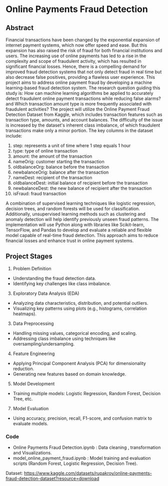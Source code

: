 # Online Payments Fraud Detection
               
  ## Abstract


Financial transactions have been changed by the exponential expansion of internet payment systems, which now offer speed and ease. But this expansion has also raised the risk of fraud for both financial institutions and users. The increasing use of online payments has led to a rise in the complexity and scope of fraudulent activity, which has resulted in significant financial losses. Hence, there is a compelling demand for improved fraud detection systems that not only detect fraud in real time but also decrease false positives, providing a flawless user experience.
This project aims to address online payment fraud by developing a machine learning-based fraud detection system. The research question guiding this study is: How can machine learning algorithms be applied to accurately detect fraudulent online payment transactions while reducing false alarms? and Which transaction amount type is more frequently associated with fraudulent activities? The project will utilize the Online Payment Fraud Detection Dataset from Kaggle, which includes transaction features such as transaction type, amounts, and account balances. The difficulty of the issue is increased by the dataset's inherent class imbalance, of which fraudulent transactions make only a minor portion.
The key columns in the dataset include:
1.	step: represents a unit of time where 1 step equals 1 hour
2.	type: type of online transaction
3.	amount: the amount of the transaction
4.	nameOrig: customer starting the transaction
5.	oldbalanceOrg: balance before the transaction
6.	newbalanceOrig: balance after the transaction
7.	nameDest: recipient of the transaction
8.	oldbalanceDest: initial balance of recipient before the transaction
9.	newbalanceDest: the new balance of recipient after the transaction
10.	isFraud: fraud transaction
    
A combination of supervised learning techniques like logistic regression, decision trees, and random forests will be used for classification. Additionally, unsupervised learning methods such as clustering and anomaly detection will help identify previously unseen fraud patterns. The implementation will use Python along with libraries like Scikit-learn, TensorFlow, and Pandas to develop and evaluate a reliable and flexible model capable of real-time fraud detection. This approach aims to reduce financial losses and enhance trust in online payment systems.

## Project Stages

1. Problem Definition
- Understanding the fraud detection data.
- Identifying key challenges like class imbalance.


3. Exploratory Data Analysis (EDA)
- Analyzing data characteristics, distribution, and potential outliers.
- Visualizing key patterns using plots (e.g., histograms, correlation heatmaps).


3. Data Preprocessing
- Handling missing values, categorical encoding, and scaling.
- Addressing class imbalance using techniques like oversampling/undersampling.


4. Feature Engineering
- Applying Principal Component Analysis (PCA) for dimensionality reduction.
- Generating new features based on domain knowledge.


5. Model Development
- Training multiple models: Logistic Regression, Random Forest, Decision Tree, etc.



7. Model Evaluation
- Using accuracy, precision, recall, F1-score, and confusion matrix to evaluate models.



### Code 

- Online Payments Fraud Detection.ipynb : Data cleaning , transformation and Visualizations.
- model_online_payment_fraud.ipynb : Model training and evaluation scripts (Random Forest, Logistic Regression, Decision Tree).

Dataset: https://www.kaggle.com/datasets/rupakroy/online-payments-fraud-detection-dataset?resource=download
